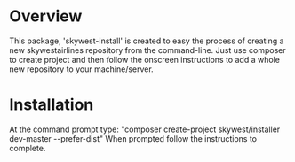 # Overview
This package, 'skywest-install' is created to easy the process of creating a new skywestairlines repository from the command-line.
Just use composer to create project and then follow the onscreen instructions to add a whole new repository to your machine/server.

# Installation
At the command prompt type: 
  "composer create-project skywest/installer <directory-name> dev-master --prefer-dist"
When prompted follow the instructions to complete.
